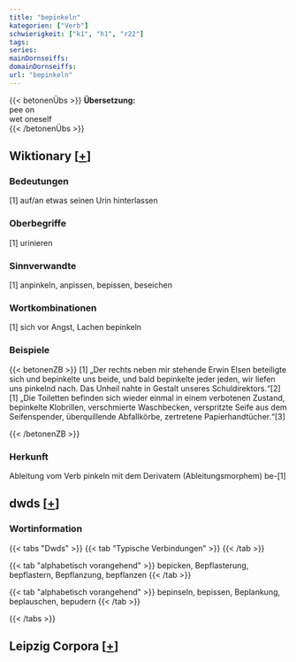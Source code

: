 ```yaml
---
title: "bepinkeln"
kategorien: ["Verb"]
schwierigkeit: ["k1", "h1", "r22"]
tags:
series:
mainDornseiffs:
domainDornseiffs:
url: "bepinkeln"
---
```


{{< betonenÜbs >}}
**Übersetzung:**  
pee on  
wet oneself  
{{< /betonenÜbs >}}

## Wiktionary [[+](https://de.wiktionary.org/wiki/bepinkeln)]

### Bedeutungen
[1] auf/an etwas seinen Urin hinterlassen  

### Oberbegriffe
[1] urinieren  

### Sinnverwandte
[1] anpinkeln, anpissen, bepissen, beseichen  

### Wortkombinationen
[1] sich vor Angst, Lachen bepinkeln  

### Beispiele
{{< betonenZB >}}
[1] „Der rechts neben mir stehende Erwin Elsen beteiligte sich und bepinkelte uns beide, und bald bepinkelte jeder jeden, wir liefen uns pinkelnd nach. Das Unheil nahte in Gestalt unseres Schuldirektors.“[2]  
[1] „Die Toiletten befinden sich wieder einmal in einem verbotenen Zustand, bepinkelte Klobrillen, verschmierte Waschbecken, verspritzte Seife aus dem Seifenspender, überquillende Abfallkörbe, zertretene Papierhandtücher.“[3]  

{{< /betonenZB >}}
### Herkunft
Ableitung vom Verb pinkeln mit dem Derivatem (Ableitungsmorphem) be-[1]  



## dwds [[+](https://www.dwds.de/wb/bepinkeln)]

### Wortinformation
{{< tabs "Dwds" >}}
{{< tab "Typische Verbindungen" >}}
{{< /tab >}}

{{< tab "alphabetisch vorangehend" >}}
bepicken, Bepflasterung, bepflastern, Bepflanzung, bepflanzen
{{< /tab >}}

{{< tab "alphabetisch vorangehend" >}}
bepinseln, bepissen, Beplankung, beplauschen, bepudern
{{< /tab >}}

{{< /tabs >}}

## Leipzig Corpora [[+](https://corpora.uni-leipzig.de/en/res?word=bepinkeln&corpusId=deu_newscrawl-public_2018)]

